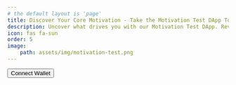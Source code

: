 ```yaml
---
# the default layout is 'page'
title: Discover Your Core Motivation - Take the Motivation Test DApp Today!
description: Uncover what drives you with our Motivation Test DApp. Reveal your key motivators and gain insights into your growth. Start now!
icon: fas fa-sun
order: 5
image:
    path: assets/img/motivation-test.png
---
```

<head>
    <link rel="stylesheet" href="/assets/css/motivation-test-page.css" type="text/css">
</head>
<body>
    <div id="container">
        <div id="results" style="display:none;">
            <h3>Results:</h3>
        </div>
        <span id="questions-part">
            <div class="label-container">
                <p id="category"></p>
                <button id="connectWalletBtn" class="cryptoWalletButton">Connect Wallet</button>
            </div>
            <p id="question"></p>
            <div class="label-container">
                <div id="circles-container"></div>
                <div id="low"></div>
                <div id="high"></div>
            </div>
            <button id="nextBtn" style="display:none;">Next</button>
            <div id="progress-container">
                <div id="progress-bar"></div>
            </div>
            <p id="progress-text"></p>
        </span>
        <div id="result" style="display:none;">
            <h3>Result:</h3>
            <span id="result-text"></span>
            <h3>Chart:</h3>
            <canvas id="result-chart"></canvas>
            <input id="paymentAmount" type="number" step="0.0005" min="0.003" placeholder="Enter payment amount in ETH" value="0.003">
            <button id="writeResultBtn">Write Test Result</button>
            <button id="withdrawFunds">Withdraw Funds</button>
            <h3>Hash:</h3>
            <span id="result-hash"></span>
        </div>
    </div>
    <script src="https://cdn.jsdelivr.net/npm/chart.js"></script>
    <script src="https://cdn.jsdelivr.net/npm/crypto-js@4.1.1/crypto-js.js"></script>
    <script src="https://cdnjs.cloudflare.com/ajax/libs/ethers/6.13.1/ethers.umd.min.js" type="application/javascript"></script>
    <script src="/assets/js/motivation-test.js" type="module"></script>
</body>
